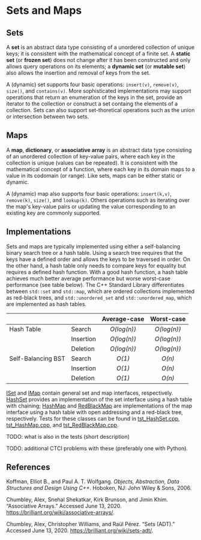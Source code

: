 # Sets and Maps

## Sets

A **set** is an abstract data type consisting of a unordered collection of unique keys; it is consistent with the mathematical concept of a finite set. A **static set** (or **frozen set**) does not change after it has been constructed and only allows query operations on its elements; a **dynamic set** (or **mutable set**) also allows the insertion and removal of keys from the set.

A (dynamic) set supports four basic operations: `insert(v)`, `remove(v)`, `size()`, and `contains(v)`. More sophisticated implementations may support operations that return an enumeration of the keys in the set, provide an iterator to the collection or construct a set containg the elements of a collection. Sets can also support set-thoretical operations such as the union or intersection between two sets.

## Maps

A **map**, **dictionary**, or **associative array** is an abstract data type consisting of an unordered collection of key-value pairs, where each key in the collection is unique (values can be repeated). It is consistent with the mathematical concept of a function, where each key in its domain maps to a value in its codomain (or range). Like sets, maps can be either static or dynamic. 

A (dynamic) map also supports four basic operations: `insert(k,v)`, `remove(k)`, `size()`, and `lookup(k)`. Others operations such as iterating over the map's key-value pairs or updating the value corresponding to an existing key are commonly supported.

## Implementations

Sets and maps are typically implemented using either a self-balancing binary search tree or a hash table. Using a search tree requires that the keys have a defined order and allows the keys to be traversed in order. On the other hand, a hash table only needs to compare keys for equality but requires a defined hash function. With a good hash function, a hash table achieves much better average performance but worse worst-case performance (see table below). The C++ Standard Library differentiates between `std::set` and `std::map`, which are ordered collections implemented as red-black trees, and `std::unordered_set` and `std::unordered_map`, which are implemented as hash tables.

|                    |                       | Average-case | Worst-case   |
|--------------------|-----------------------|:------------:|:------------:|
| Hash Table         | Search                | _O(log(n))_  | _O(log(n))_  |
|                    | Insertion             | _O(log(n))_  | _O(log(n))_  |
|                    | Deletion              | _O(log(n))_  | _O(log(n))_  |
| Self-Balancing BST | Search                | _O(1)_       | _O(n)_       |
|                    | Insertion             | _O(1)_       | _O(n)_       |
|                    | Deletion              | _O(1)_       | _O(n)_       |

[ISet](ISet.h) and [IMap](IMap.h) contain general set and map interfaces, respectively. [HashSet](HashSet.h) provides an implementation of the set interface using a hash table with chaining; [HashMap](HashMap.h) and [RedBlackMap](RedBlackMap.h) are implementations of the map interface using a hash table with open addressing and a red-black tree, respectively. Tests for these classes can be found in [tst_HashSet.cpp](tst_HashSet.cpp), [tst_HashMap.cpp](tst_HashMap.cpp), and [tst_RedBlackMap.cpp](tst_RedBlackMap.cpp).

TODO: what is also in the tests (short description)

TODO: additional CTCI problems with these (preferably one with Python).

## References 

Koffman, Elliot B., and Paul A. T. Wolfgang. _Objects, Abstraction, Data Structures and Design Using C++_. Hoboken, NJ: John Wiley &amp; Sons, 2006.

Chumbley, Alex, Snehal Shekatkar, Kirk Brunson, and Jimin Khim. “Associative Arrays.” Accessed June 13, 2020. https://brilliant.org/wiki/associative-arrays/.

Chumbley, Alex, Christopher Williams, and Raül Pérez. “Sets (ADT).” Accessed June 13, 2020. https://brilliant.org/wiki/sets-adt/.







